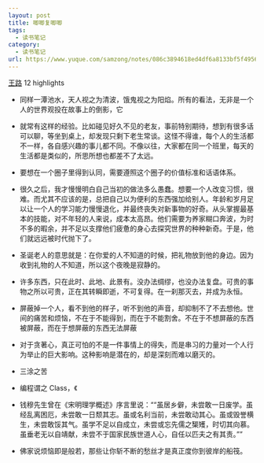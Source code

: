 ```yaml
---
layout: post
title: 唧唧复唧唧
tags:
  - 读书笔记
category:
  - 读书笔记
url: https://www.yuque.com/samzong/notes/086c3894618ed4df6a8133bf5f49566d
---
```


[王路](https://www.amazon.cn/gp/product/B01951CHO6/ref=as_li_qf_sp_asin_tl?ie=UTF8\&camp=536\&creative=3200\&creativeASIN=B01951CHO6\&linkCode=as2\&tag=llll1-23)
12 highlights

- 同样一潭池水，天人视之为清波，饿鬼视之为阳焰。所有的看法，无非是一个人的世界观投在故事上的倒影，它

- 就常有这样的经验。比如碰见好久不见的老友，事前特别期待，想到有很多话可以聊，等坐到桌上，却发现只剩下老生常谈。这怪不得谁，每个人的生活都不一样，各自感兴趣的事儿都不同。不像以往，大家都在同一个班里，每天的生活都是类似的，所思所想也都差不了太远。

- 要想在一个圈子里得到认同，需要遵照这个圈子的价值标准和话语体系。

- 很久之后，我才慢慢明白自己当初的做法多么愚蠢。想要一个人改变习惯，很难。而尤其不应该的是，总把自己以为便利的东西强加给别人。年龄和岁月足以让一个人的学习能力慢慢退化，并最终丧失对新事物的好奇。从头掌握最基本的技能，对不年轻的人来说，成本太高昂。他们需要为养家糊口奔波，为时不多的暇余，并不足以支撑他们疲惫的身心去探究世界的种种新奇。于是，他们就远远被时代抛下了。

- 圣诞老人的意思就是：在你爱的人不知道的时候，把礼物放到他的身边。因为收到礼物的人不知道，所以这个夜晚是寂静的。

- 许多东西，只在此时、此地、此景有。没办法绸缪，也没办法复盘。可贵的事物之所以可贵，正在其转瞬即逝，不可复得。在一刹那灭去，并成为永恒。

- 屏蔽掉一个人，看不到他的样子，听不到他的声音，却抑制不了不去想他。世间的痛苦和烦恼，不在于不能得到，而在于不能割舍。不在于不想屏蔽的东西被屏蔽，而在于想屏蔽的东西无法屏蔽

- 对于贪著心，真正可怕的不是一件事情上的得失，而是串习的力量对一个人行为举止的巨大影响。这种影响是潜在的，却是深刻而难以磨灭的。

- 三涂之苦

- 编程谓之 Class，《

- 钱穆先生曾在《宋明理学概述》序言里说：““虽居乡僻，未尝敢一日废学。虽经乱离困厄，未尝敢一日颓其志。虽或名利当前，未尝敢动其心。虽或毁誉横生，未尝敢馁其气。虽学不足以自成立，未尝或忘先儒之榘矱，时切其向慕。虽垂老无以自靖献，未尝不于国家民族世道人心，自任以匹夫之有其责。””

- 佛家说烦恼即是般若，那些让你斩不断的愁丝才是真正度你到彼岸的船筏。
